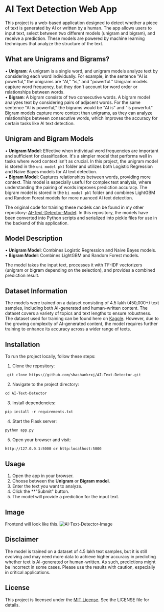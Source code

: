 # AI Text Detection Web App
This project is a web-based application designed to detect whether a piece of text is generated by AI or written by a human. The app allows users to input text, select between two different models (unigram and bigram), and receive a prediction. These models are powered by machine learning techniques that analyze the structure of the text.

## What are Unigrams and Bigrams?
• **Unigram**: A unigram is a single word, and unigram models analyze text by considering each word individually. For example, in the sentence "AI is powerful," the unigrams are "AI," "is," and "powerful." Unigram models capture word frequency, but they don't account for word order or relationships between words.<br>
• **Bigram**: A bigram consists of two consecutive words. A bigram model analyzes text by considering pairs of adjacent words. For the same sentence "AI is powerful," the bigrams would be "AI is" and "is powerful." Bigram models capture more context than unigrams, as they can analyze relationships between consecutive words, which improves the accuracy for certain tasks like AI text detection.<br>

## Unigram and Bigram Models
• **Unigram Model**: Effective when individual word frequencies are important and sufficient for classification. It's a simpler model that performs well in tasks where word context isn't as crucial. In this project, the unigram model is stored in the `uni model pkl` folder and utilizes both Logistic Regression and Naive Bayes models for AI text detection.<br>
• **Bigram Model**: Captures relationships between words, providing more context. This model is especially useful for complex text analysis, where understanding the pairing of words improves prediction accuracy. The bigram model is stored in the `bi model pkl` folder and combines LightGBM and Random Forest models for more nuanced AI text detection.<br>

The original code for training these models can be found in my other repository: [AI-Text-Detector-Model](https://github.com/shashankrxj/AI-Text-Detector-Model). In this repository, the models have been converted into Python scripts and serialized into pickle files for use in the backend of this application.

## Model Description
• **Unigram Model**: Combines Logistic Regression and Naive Bayes models.<br>
• **Bigram Model**: Combines LightGBM and Random Forest models.<br>

The model takes the input text, processes it with TF-IDF vectorizers (unigram or bigram depending on the selection), and provides a combined prediction result.

## Dataset Information
The models were trained on a dataset consisting of 4.5 lakh (450,000+) text samples, including both AI-generated and human-written content. The dataset covers a variety of topics and text lengths to ensure robustness. The dataset used for training can be found here on [Kaggle](https://www.kaggle.com/datasets/shanegerami/ai-vs-human-text). However, due to the growing complexity of AI-generated content, the model requires further training to enhance its accuracy across a wider range of texts.

## Installation

To run the project locally, follow these steps:
1. Clone the repository:
```HTML
 git clone https://github.com/shashankrxj/AI-Text-Detector.git
```
2. Navigate to the project directory:
```HTML
cd AI-Text-Detector
```
3. Install dependencies:
```HTML
pip install -r requirements.txt
```
4. Start the Flask server:
```HTML
python app.py
```
5. Open your browser and visit:
```HTML
http://127.0.0.1:5000 or http:localhost:5000
```

## Usage
1. Open the app in your browser.<br>
2. Choose between the **Unigram** or **Bigram model**.<br>
3. Enter the text you want to analyze.<br>
4. Click the **"Submit" button.<br>
5. The model will provide a prediction for the input text.<br>

## Image
Frontend will look like this.
![AI-Text-Detector-Image](https://github.com/user-attachments/assets/af3e699d-9de4-4c7b-81fc-e81fb81a3e0f)

## Disclaimer
The model is trained on a dataset of 4.5 lakh text samples, but it is still evolving and may need more data to achieve higher accuracy in predicting whether text is AI-generated or human-written. As such, predictions might be incorrect in some cases. Please use the results with caution, especially in critical applications.

## License
This project is licensed under the [MIT License](https://github.com/shashankrxj/AI-Text-Detector?tab=MIT-1-ov-file). See the LICENSE file for details.


